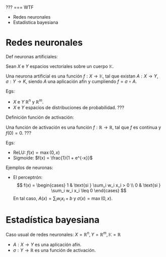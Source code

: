 ??? === WTF

- Redes neuronales
- Estadística bayesiana

# Redes neuronales

Def neuronas artificiales:

Sean $X$ e $Y$ espacios vectoriales sobre un cuerpo $\mathbb{K}$. 

Una neurona artificial es una función $f: X \to \mathbb{K}$, tal que existan $A: X \to Y, \sigma: Y \to K$, siendo $A$ una aplicación afín y cumpliendo $f = \sigma \circ A$.

Egs:

- $X$ e $Y$ $\mathbb{R}^n$ y $\mathbb{R}^m$.
- $X$ e $Y$ espacios de distribuciones de probabilidad. ???

Definición función de activación:

Una función de activación es una función $f: \mathbb{R} \to \mathbb{R}$, tal que $f$ es continua y $f(0) = 0$. ???

Egs:

- ReLU: $f(x) = \max(0, x)$
- Sigmoide: $f(x) = \frac{1}{1 + e^{-x}}$


Ejemplos de neuronas:
- El perceptrón: 
$$
f(x) = \begin{cases}
    1 & \text{si } \sum_i w_i x_i > 0 \\
    0 & \text{si } \sum_i w_i x_i \leq 0
\end{cases}
$$
En tal caso, $A(x) = \sum_i w_i x_i + b$ y $\sigma(x) = \max(0, x)$.

# Estadística bayesiana




Caso usual de redes neuronales:
$X = \mathbb{R}^n, Y = \mathbb{R}^m, \mathbb{K} = \mathbb{R}$
- $A: X \to Y$ es una aplicación afín.
- $\sigma: Y \to \mathbb{R}$ es una función de activación.

